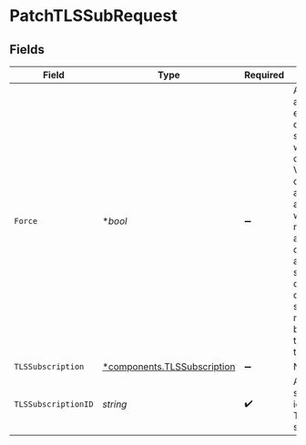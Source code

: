 # PatchTLSSubRequest


## Fields

| Field                                                                                                                                                                                                                                                                                 | Type                                                                                                                                                                                                                                                                                  | Required                                                                                                                                                                                                                                                                              | Description                                                                                                                                                                                                                                                                           | Example                                                                                                                                                                                                                                                                               |
| ------------------------------------------------------------------------------------------------------------------------------------------------------------------------------------------------------------------------------------------------------------------------------------- | ------------------------------------------------------------------------------------------------------------------------------------------------------------------------------------------------------------------------------------------------------------------------------------- | ------------------------------------------------------------------------------------------------------------------------------------------------------------------------------------------------------------------------------------------------------------------------------------- | ------------------------------------------------------------------------------------------------------------------------------------------------------------------------------------------------------------------------------------------------------------------------------------- | ------------------------------------------------------------------------------------------------------------------------------------------------------------------------------------------------------------------------------------------------------------------------------------- |
| `Force`                                                                                                                                                                                                                                                                               | **bool*                                                                                                                                                                                                                                                                               | :heavy_minus_sign:                                                                                                                                                                                                                                                                    | A flag that allows you to edit and delete a subscription with active domains. Valid to use on PATCH and DELETE actions. As a warning, removing an active domain from a subscription or forcing the deletion of a subscription may result in breaking TLS termination to that domain.<br/> | true                                                                                                                                                                                                                                                                                  |
| `TLSSubscription`                                                                                                                                                                                                                                                                     | [*components.TLSSubscription](../../models/shared/tlssubscription.md)                                                                                                                                                                                                                 | :heavy_minus_sign:                                                                                                                                                                                                                                                                    | N/A                                                                                                                                                                                                                                                                                   |                                                                                                                                                                                                                                                                                       |
| `TLSSubscriptionID`                                                                                                                                                                                                                                                                   | *string*                                                                                                                                                                                                                                                                              | :heavy_check_mark:                                                                                                                                                                                                                                                                    | Alphanumeric string identifying a TLS subscription.                                                                                                                                                                                                                                   | sU3guUGZzb2W9Euo4Mo0r                                                                                                                                                                                                                                                                 |